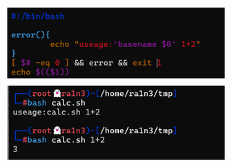![image-20250316101612835](./assets/image-20250316101612835.png)

![image-20250316101621710](./assets/image-20250316101621710.png)